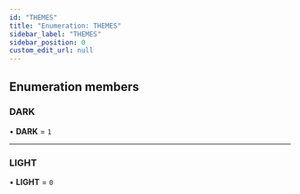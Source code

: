 ```yaml
---
id: "THEMES"
title: "Enumeration: THEMES"
sidebar_label: "THEMES"
sidebar_position: 0
custom_edit_url: null
---
```


## Enumeration members

### DARK

• **DARK** = `1`

___

### LIGHT

• **LIGHT** = `0`
